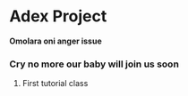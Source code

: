 # Adex Project
**Omolara oni anger issue**
### Cry no more our baby will join us soon
1. First tutorial class
